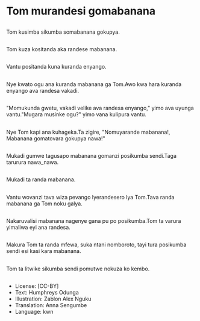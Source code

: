 # Tom murandesi gomabanana

##
Tom kusimba sikumba somabanana gokupya.

##
Tom kuza kositanda aka randese mabanana.

##
Vantu positanda kuna kuranda enyango.

##
Nye kwato ogu ana kuranda mabanana ga Tom.Awo kwa hara kuranda enyango ava randesa vakadi.

##
"Momukunda gwetu, vakadi velike ava randesa enyango," yimo ava uyunga vantu."Mugara musinke ogu?" yimo vana kulipura vantu.

##
Nye Tom kapi ana kuhageka.Ta zigire, "Nomuyarande mabanana!, Mabanana gomatovara gokupya nawa!"

##
Mukadi gumwe tagusapo mabanana gomanzi posikumba sendi.Taga tarurura nawa_nawa.

##
Mukadi ta randa mabanana.

##
Vantu wovanzi tava wiza pevango lyerandesero lya Tom.Tava randa mabanana ga Tom noku galya.

##
Nakaruvalisi mabanana nagenye gana pu po posikumba.Tom ta varura yimaliwa eyi ana randesa.

##
Makura Tom ta randa mfewa, suka ntani nomboroto, tayi tura posikumba sendi esi kasi kara mabanana.

##
Tom ta litwike sikumba sendi pomutwe nokuza ko kembo.

##
* License: [CC-BY]
* Text: Humphreys Odunga
* Illustration: Zablon Alex Nguku
* Translation: Anna Sengumbe
* Language: kwn
